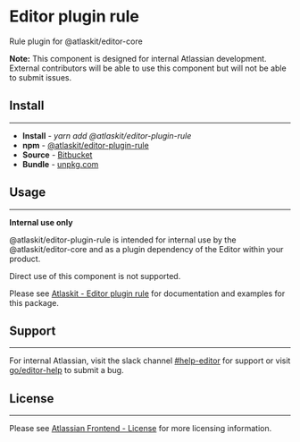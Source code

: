 # Editor plugin rule

Rule plugin for @atlaskit/editor-core

**Note:** This component is designed for internal Atlassian development.
External contributors will be able to use this component but will not be able to submit issues.

## Install
---
- **Install** - *yarn add @atlaskit/editor-plugin-rule*
- **npm** - [@atlaskit/editor-plugin-rule](https://www.npmjs.com/package/@atlaskit/editor-plugin-rule)
- **Source** - [Bitbucket](https://bitbucket.org/atlassian/atlassian-frontend/src/master/packages/editor/editor-plugin-rule)
- **Bundle** - [unpkg.com](https://unpkg.com/@atlaskit/editor-plugin-rule/dist/)

## Usage
---
**Internal use only**

@atlaskit/editor-plugin-rule is intended for internal use by the @atlaskit/editor-core and as a plugin dependency of the Editor within your product.

Direct use of this component is not supported.

Please see [Atlaskit - Editor plugin rule](https://atlaskit.atlassian.com/packages/editor/editor-plugin-rule) for documentation and examples for this package.

## Support
---
For internal Atlassian, visit the slack channel [#help-editor](https://atlassian.slack.com/archives/CFG3PSQ9E) for support or visit [go/editor-help](https://go/editor-help) to submit a bug.
## License
---
 Please see [Atlassian Frontend - License](https://developer.atlassian.com/cloud/framework/atlassian-frontend/#license) for more licensing information.